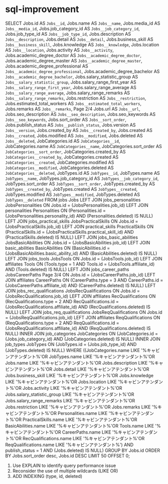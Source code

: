 # sql-improvement


 SELECT Jobs.id AS `Jobs__id`, Jobs.name AS `Jobs__name`, Jobs.media_id AS `Jobs__media_id`, Jobs.job_category_id AS `Jobs__job_category_id`, Jobs.job_type_id AS `Jobs__job_type_id`, Jobs.description AS `Jobs__description`, Jobs.detail AS `Jobs__detail`, Jobs.business_skill AS `Jobs__business_skill`, Jobs.knowledge AS `Jobs__knowledge`, Jobs.location AS `Jobs__location`, Jobs.activity AS `Jobs__activity`, Jobs.academic_degree_doctor AS `Jobs__academic_degree_doctor`, Jobs.academic_degree_master AS `Jobs__academic_degree_master`, Jobs.academic_degree_professional AS `Jobs__academic_degree_professional`, Jobs.academic_degree_bachelor AS `Jobs__academic_degree_bachelor`, Jobs.salary_statistic_group AS `Jobs__salary_statistic_group`, Jobs.salary_range_first_year AS `Jobs__salary_range_first_year`, Jobs.salary_range_average AS `Jobs__salary_range_average`, Jobs.salary_range_remarks AS `Jobs__salary_range_remarks`, Jobs.restriction AS `Jobs__restriction`, Jobs.estimated_total_workers AS `Jobs__estimated_total_workers`, Jobs.remarks AS `Jobs__remarks`, Page 2/4 Jobs.url AS `Jobs__url`, Jobs.seo_description AS `Jobs__seo_description`, Jobs.seo_keywords AS `Jobs__seo_keywords`, Jobs.sort_order AS `Jobs__sort_order`, Jobs.publish_status AS `Jobs__publish_status`, Jobs.version AS `Jobs__version`, Jobs.created_by AS `Jobs__created_by`, Jobs.created AS `Jobs__created`, Jobs.modified AS `Jobs__modified`, Jobs.deleted AS `Jobs__deleted`, JobCategories.id AS `JobCategories__id`, JobCategories.name AS `JobCategories__name`, JobCategories.sort_order AS `JobCategories__sort_order`, JobCategories.created_by AS `JobCategories__created_by`, JobCategories.created AS `JobCategories__created`, JobCategories.modified AS `JobCategories__modified`, JobCategories.deleted AS `JobCategories__deleted`, JobTypes.id AS `JobTypes__id`, JobTypes.name AS `JobTypes__name`, JobTypes.job_category_id AS `JobTypes__job_category_id`, JobTypes.sort_order AS `JobTypes__sort_order`, JobTypes.created_by AS `JobTypes__created_by`, JobTypes.created AS `JobTypes__created`, JobTypes.modified AS `JobTypes__modified`, JobTypes.deleted AS `JobTypes__deleted` FROM jobs Jobs LEFT JOIN jobs_personalities JobsPersonalities ON Jobs.id = (JobsPersonalities.job_id) LEFT JOIN personalities Personalities ON (Personalities.id = (JobsPersonalities.personality_id) AND (Personalities.deleted) IS NULL) LEFT JOIN jobs_practical_skills JobsPracticalSkills ON Jobs.id = (JobsPracticalSkills.job_id) LEFT JOIN practical_skills PracticalSkills ON (PracticalSkills.id = (JobsPracticalSkills.practical_skill_id) AND (PracticalSkills.deleted) IS NULL) LEFT JOIN jobs_basic_abilities JobsBasicAbilities ON Jobs.id = (JobsBasicAbilities.job_id) LEFT JOIN basic_abilities BasicAbilities ON (BasicAbilities.id = (JobsBasicAbilities.basic_ability_id) AND (BasicAbilities.deleted) IS NULL) LEFT JOIN jobs_tools JobsTools ON Jobs.id = (JobsTools.job_id) LEFT JOIN affiliates Tools ON (Tools.type = 1 AND Tools.id = (JobsTools.affiliate_id) AND (Tools.deleted) IS NULL) LEFT JOIN jobs_career_paths JobsCareerPaths Page 3/4 ON Jobs.id = (JobsCareerPaths.job_id) LEFT JOIN affiliates CareerPaths ON (CareerPaths.type = 3 AND CareerPaths.id = (JobsCareerPaths.affiliate_id) AND (CareerPaths.deleted) IS NULL) LEFT JOIN jobs_rec_qualifications JobsRecQualifications ON Jobs.id = (JobsRecQualifications.job_id) LEFT JOIN affiliates RecQualifications ON (RecQualifications.type = 2 AND RecQualifications.id = (JobsRecQualifications.affiliate_id) AND (RecQualifications.deleted) IS NULL) LEFT JOIN jobs_req_qualifications JobsReqQualifications ON Jobs.id = (JobsReqQualifications.job_id) LEFT JOIN affiliates ReqQualifications ON (ReqQualifications.type = 2 AND ReqQualifications.id = (JobsReqQualifications.affiliate_id) AND (ReqQualifications.deleted) IS NULL) INNER JOIN job_categories JobCategories ON (JobCategories.id = (Jobs.job_category_id) AND (JobCategories.deleted) IS NULL) INNER JOIN job_types JobTypes ON (JobTypes.id = (Jobs.job_type_id) AND (JobTypes.deleted) IS NULL) WHERE ((JobCategories.name LIKE '%キャビンアテンダント%'OR JobTypes.name LIKE '%キャビンアテンダント%'OR Jobs.name LIKE '%キャビンアテンダント%'OR Jobs.description LIKE '%キャビンアテンダント%'OR Jobs.detail LIKE '%キャビンアテンダント%'OR Jobs.business_skill LIKE '%キャビンアテンダント%'OR Jobs.knowledge LIKE '%キャビンアテンダント%'OR Jobs.location LIKE '%キャビンアテンダント%'OR Jobs.activity LIKE '%キャビンアテンダント%'OR Jobs.salary_statistic_group LIKE '%キャビンアテンダント%'OR Jobs.salary_range_remarks LIKE '%キャビンアテンダント%'OR Jobs.restriction LIKE '%キャビンアテンダント%'OR Jobs.remarks LIKE '%キャビンアテンダント%'OR Personalities.name LIKE '%キャビンアテンダント%'OR PracticalSkills.name LIKE '%キャビンアテンダント%'OR BasicAbilities.name LIKE '%キャビンアテンダント%'OR Tools.name LIKE '%キャビンアテンダント%'OR CareerPaths.name LIKE '%キャビンアテンダント%'OR RecQualifications.name LIKE '%キャビンアテンダント%'OR ReqQualifications.name LIKE '%キャビンアテンダント%') AND publish_status = 1 AND (Jobs.deleted) IS NULL) GROUP BY Jobs.id ORDER BY Jobs.sort_order desc, Jobs.id DESC LIMIT 50 OFFSET 0;


 1. Use EXPLAIN to identify query performance issue
 2. Reconsider the use of multiple wildcards (LIKE OR) 
 3. ADD INDEXING (type, id, deleted)
